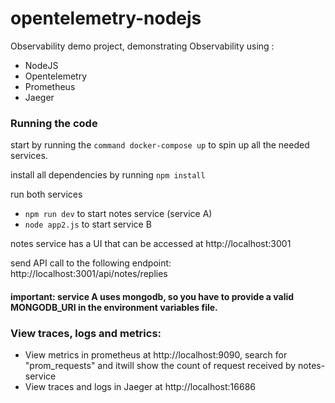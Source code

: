 # opentelemetry-nodejs
Observability demo project, demonstrating Observability using :
* NodeJS
* Opentelemetry
* Prometheus
* Jaeger

### Running the code
start by running the `command docker-compose up` to spin up all the needed services.

install all dependencies by running `npm install`

run both services 
* `npm run dev` to start notes service (service A)
* `node app2.js` to start service B

notes service has a UI that can be accessed at http://localhost:3001

send API call to the following endpoint: http://localhost:3001/api/notes/replies

#### important: service A uses mongodb, so you have to provide a valid MONGODB_URI in the environment variables file.

### View traces, logs and metrics:
* View metrics in prometheus at http://localhost:9090, search for "prom_requests" and itwill show the count of request received by notes-service
* View traces and logs in Jaeger at http://localhost:16686
